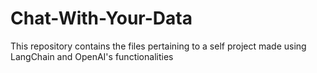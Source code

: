 # Chat-With-Your-Data
This repository contains the files pertaining to a self project made using LangChain and OpenAI's functionalities
